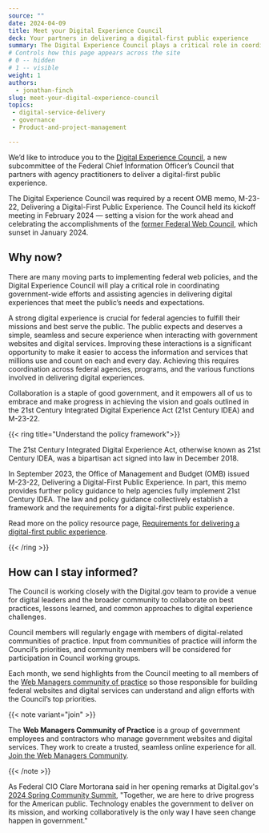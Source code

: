 ```yaml
---
source: ""
date: 2024-04-09
title: Meet your Digital Experience Council
deck: Your partners in delivering a digital-first public experience
summary: The Digital Experience Council plays a critical role in coordinating governmentwide efforts and assisting agencies in delivering digital experiences that meet the public’s needs and expectations.
# Controls how this page appears across the site
# 0 -- hidden
# 1 -- visible
weight: 1
authors:
  - jonathan-finch
slug: meet-your-digital-experience-council
topics: 
 - digital-service-delivery
 - governance
 - Product-and-project-management

---
```


We’d like to introduce you to the [Digital Experience Council](https://digital.gov/resources/an-introduction-to-the-digital-experience-council/), a new subcommittee of the Federal Chief Information Officer’s Council that partners with agency practitioners to deliver a digital-first public experience. 

The Digital Experience Council was required by a recent OMB memo, M-23-22, Delivering a Digital-First Public Experience. The Council held its kickoff meeting in February 2024 — setting a vision for the work ahead and celebrating the accomplishments of the [former Federal Web Council](https://web.archive.org/web/20240315150501/https://digital.gov/resources/federal-web-council/), which sunset in January 2024.

## Why now?

There are many moving parts to implementing federal web policies, and the Digital Experience Council will play a critical role in coordinating government-wide efforts and assisting agencies in delivering digital experiences that meet the public’s needs and expectations.

A strong digital experience is crucial for federal agencies to fulfill their missions and best serve the public. The public expects and deserves a simple, seamless and secure experience when interacting with government websites and digital services. Improving these interactions is a significant opportunity to make it easier to access the information and services that millions use and count on each and every day. Achieving this requires coordination across federal agencies, programs, and the various functions involved in delivering digital experiences. 

Collaboration is a staple of good government, and it empowers all of us to embrace and make progress in achieving the vision and goals outlined in the 21st Century Integrated Digital Experience Act (21st Century IDEA) and M-23-22. 

{{< ring title="Understand the policy framework">}}

The 21st Century Integrated Digital Experience Act, otherwise known as 21st Century IDEA, was a bipartisan act signed into law in December 2018.

In September 2023, the Office of Management and Budget (OMB) issued M-23-22, Delivering a Digital-First Public Experience. In part, this memo provides further policy guidance to help agencies fully implement 21st Century IDEA. The law and policy guidance collectively establish a framework and the requirements for a digital-first public experience.

Read more on the policy resource page, [Requirements for delivering a digital-first public experience](https://digital.gov/resources/delivering-digital-first-public-experience/).

{{< /ring >}}

## How can I stay informed?

The Council is working closely with the Digital.gov team to provide a venue for digital leaders and the broader community to collaborate on best practices, lessons learned, and common approaches to digital experience challenges. 

Council members will regularly engage with members of digital-related communities of practice. Input from communities of practice will inform the Council’s priorities, and community members will be considered for participation in Council working groups.

Each month, we send highlights from the Council meeting to all members of the [Web Managers community of practice](https://digital.gov/communities/web-content-managers/) so those responsible for building federal websites and digital services can understand and align efforts with the Council’s top priorities.

{{< note variant="join" >}}

The **Web Managers Community of Practice** is a group of government employees and contractors who manage government websites and digital services. They work to create a trusted, seamless online experience for all. [Join the Web Managers Community](https://digital.gov/communities/web-content-managers/).

{{< /note >}}

As Federal CIO Clare Mortorana said in her opening remarks at Digital.gov's [2024 Spring Community Summit](https://digital.gov/event/2024/03/13/spring-2024-community-summit/), "Together, we are here to drive progress for the American public. Technology enables the government to deliver on its mission, and working collaboratively is the only way I have seen change happen in government."

